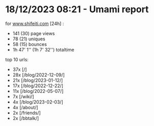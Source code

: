 # 18/12/2023 08:21 - Umami report
for www.shifeiti.com [24h] :

 - 141 (30) page views
 - 78 (21) uniques
 - 58 (15) bounces
 - 1h 47' 1'' (1h 7' 32'') totaltime


top 10 urls:
 - 37x [/]
 - 28x [/blog/2022-12-09/]
 - 21x [/blog/2023-01-12/]
 - 17x [/blog/2022-12-22/]
 - 11x [/blog/2022-05-07/]
 - 7x [/wiki/]
 - 4x [/blog/2023-02-03/]
 - 4x [/about/]
 - 2x [/friends/]
 - 2x [/bbtalk/]


